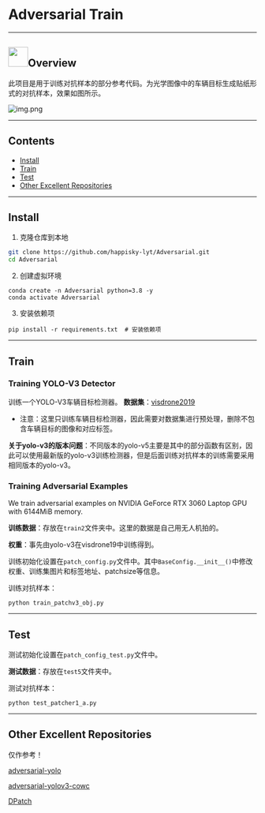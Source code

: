 # Adversarial Train

---
## <img src="images/logo_geochat.png" height="40">Overview

此项目是用于训练对抗样本的部分参考代码。为光学图像中的车辆目标生成贴纸形式的对抗样本，效果如图所示。

![img.png](img.png)

---
## Contents
- [Install](#install)
- [Train](#train)
- [Test](#test)
- [Other Excellent Repositories](#Other-Excellent-Repositories)
---
## Install

1. 克隆仓库到本地
```bash
git clone https://github.com/happisky-lyt/Adversarial.git
cd Adversarial
```

2. 创建虚拟环境
```Shell
conda create -n Adversarial python=3.8 -y
conda activate Adversarial
```

3. 安装依赖项
```
pip install -r requirements.txt  # 安装依赖项
```

---
## Train
### Training YOLO-V3 Detector
训练一个YOLO-V3车辆目标检测器。
**数据集**：[visdrone2019](https://github.com/VisDrone/VisDrone-Dataset)

- 注意：这里只训练车辆目标检测器，因此需要对数据集进行预处理，删除不包含车辆目标的图像和对应标签。

**关于yolo-v3的版本问题**：不同版本的yolo-v5主要是其中的部分函数有区别，因此可以使用最新版的yolo-v3训练检测器，但是后面训练对抗样本的训练需要采用相同版本的yolo-v3。

### Training Adversarial Examples
We train adversarial examples on NVIDIA GeForce RTX 3060 Laptop GPU with 6144MiB memory.

**训练数据**：存放在`train2`文件夹中。这里的数据是自己用无人机拍的。

**权重**：事先由yolo-v3在visdrone19中训练得到。

训练初始化设置在`patch_config.py`文件中。其中`BaseConfig.__init__()`中修改权重、训练集图片和标签地址、patchsize等信息。

训练对抗样本：
```
python train_patchv3_obj.py
```

---
## Test

测试初始化设置在`patch_config_test.py`文件中。

**测试数据**：存放在`test5`文件夹中。

测试对抗样本：
```
python test_patcher1_a.py
```
---
## Other Excellent Repositories

仅作参考！

[adversarial-yolo](https://github.com/KI-1-AI-Sec/adversarial-yolo)

[adversarial-yolov3-cowc](https://github.com/andrewpatrickdu/adversarial-yolov3-cowc)

[DPatch](https://github.com/veralauee/DPatch)
